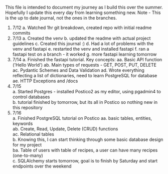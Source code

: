 This file is intended to document my journey as I build this over the summer.
Hopefully I update this every day from learning something new.
Note - This is the up to date journal, not the ones in the branches.

1. 7/12
    a. Watched 1hr git breakdown, created repo with initial readme commits
2. 7/13
    a. Created the venv
    b. updated the readme with actual project guidelines
    c. Created this journal :)
    d. Had a lot of problems with the venv and fastapi
    e. restarted the venv and installed fastapi
    f. ran a fastapi test on a branch - it worked
    g. more fastapi learning tomorrow
3. 7/14
    a. Finished the fastapi tutorial. Key concepts:
        aa. Basic API function ('Hello World')
        ab. Main types of requests - GET, POST, PUT, DELETE
        ac. Pydantic Schemes and Data Validation
        ad. Wrote everything reflecting a list of dictionaries, need to learn PostgreSQL for database
        ae. HTTP Exceptions and /docs 
4. 7/15  
    a. Started Postgres - installed Postico2 as my editor, using pgadmin4 to control databases  
    b. tutorial finished by tomorrow, but its all in Postico so nothing new in this repository  
5. 7/16  
    a. Finished PostgreSQL tutorial on Postico
        aa. basic tables, entities, keywords  
        ab. Create, Read, Update, Delete (CRUD) functions  
        ac. Relational tables  
    b. Knowing this, I can start thinking through some basic database design for my project  
        ba. Table of users with table of recipes, a user can have many recipes (one-to-many)  
    c. SQLAlchemy starts tomorrow, goal is to finish by Saturday and start endpoints over the weekend
    